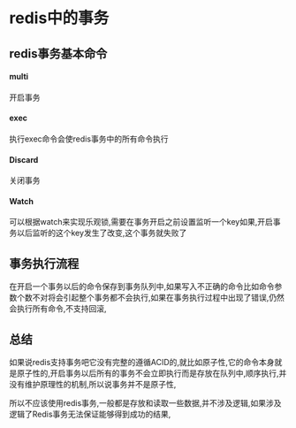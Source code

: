 # redis中的事务

## redis事务基本命令

#### multi

开启事务

#### exec

执行exec命令会使redis事务中的所有命令执行

#### Discard

关闭事务

#### Watch

可以根据watch来实现乐观锁,需要在事务开启之前设置监听一个key如果,开启事务以后监听的这个key发生了改变,这个事务就失败了



## 事务执行流程

在开启一个事务以后的命令保存到事务队列中,如果写入不正确的命令比如命令参数个数不对将会引起整个事务都不会执行,如果在事务执行过程中出现了错误,仍然会执行所有命令,不支持回滚,







## 总结



如果说redis支持事务吧它没有完整的遵循ACID的,就比如原子性,它的命令本身就是原子性的,开启事务以后所有的事务不会立即执行而是存放在队列中,顺序执行,并没有维护原理性的机制,所以说事务并不是原子性,

所以不应该使用redis事务,一般都是存放和读取一些数据,并不涉及逻辑,如果涉及逻辑了Redis事务无法保证能够得到成功的结果,







